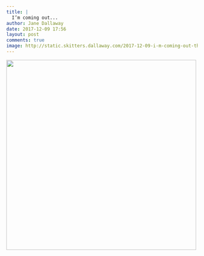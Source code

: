 ```yaml
---
title: |
  I’m coming out...
author: Jane Dallaway
date: 2017-12-09 17:56
layout: post
comments: true
image: http://static.skitters.dallaway.com/2017-12-09-i-m-coming-out-thumb-1-IMG-6954.JPG
---
```


<div>
        <a href="http://static.skitters.dallaway.com/2017-12-09-i-m-coming-out-fullsize-1-IMG-6954.JPG">
          <img src="http://static.skitters.dallaway.com/2017-12-09-i-m-coming-out-thumb-1-IMG-6954.JPG" width="500" height="500"/>
        </a>
      </div>


  
      